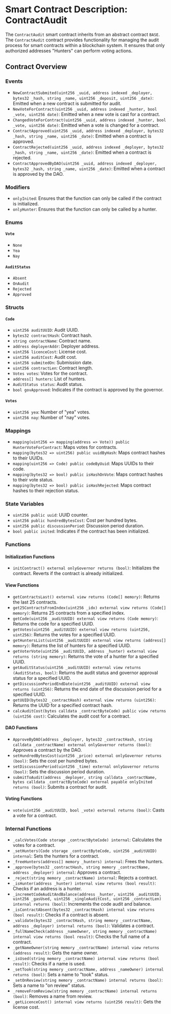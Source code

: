 # Smart Contract Description: ContractAudit

The `ContractAudit` smart contract inherits from an abstract contract `BASE`. The `ContractAudit` contract provides functionality for managing the audit process for smart contracts within a blockchain system. It ensures that only authorized addresses "Hunters" can perform voting actions.

## Contract Overview

### Events

- `NewContractSubmited(uint256 _uuid, address indexed _deployer, bytes32 _hash, string _name, uint256 _deposit, uint256 _date)`: Emitted when a new contract is submitted for audit.
- `NewVoteForContract(uint256 _uuid, address indexed _hunter, bool _vote, uint256 date)`: Emitted when a new vote is cast for a contract.
- `ChangedVoteForContract(uint256 _uuid, address indexed _hunter, bool _vote, uint256 date)`: Emitted when a vote is changed for a contract.
- `ContractApproved(uint256 _uuid, address indexed _deployer, bytes32 _hash, string _name, uint256 _date)`: Emitted when a contract is approved.
- `ContractRejected(uint256 _uuid, address indexed _deployer, bytes32 _hash, string _name, uint256 _date)`: Emitted when a contract is rejected.
- `ContractApprovedByDAO(uint256 _uuid, address indexed _deployer, bytes32 _hash, string _name, uint256 _date)`: Emitted when a contract is approved by the DAO.

### Modifiers

- `onlyInited`: Ensures that the function can only be called if the contract is initialized.
- `onlyHunter`: Ensures that the function can only be called by a hunter.

### Enums

#### `Vote`

- `None`
- `Yea`
- `Nay`

#### `AuditStatus`

- `Absent`
- `OnAudit`
- `Rejected`
- `Approved`

### Structs

#### `Code`

- `uint256 auditUUID`: Audit UUID.
- `bytes32 contractHash`: Contract hash.
- `string contractName`: Contract name.
- `address deployerAddr`: Deployer address.
- `uint256 licenceCost`: License cost.
- `uint256 auditCost`: Audit cost.
- `uint256 submitedOn`: Submission date.
- `uint256 contractLen`: Contract length.
- `Votes votes`: Votes for the contract.
- `address[] hunters`: List of hunters.
- `AuditStatus status`: Audit status.
- `bool govApproved`: Indicates if the contract is approved by the governor.

#### `Votes`

- `uint256 yea`: Number of "yea" votes.
- `uint256 nay`: Number of "nay" votes.

### Mappings

- `mapping(uint256 => mapping(address => Vote)) public HunterVoteForContract`: Maps votes for contracts.
- `mapping(bytes32 => uint256) public uuidByHash`: Maps contract hashes to their UUIDs.
- `mapping(uint256 => Code) public codeByUuid`: Maps UUIDs to their code.
- `mapping(bytes32 => bool) public isHashOnVote`: Maps contract hashes to their vote status.
- `mapping(bytes32 => bool) public isHashRejected`: Maps contract hashes to their rejection status.

### State Variables

- `uint256 public uuid`: UUID counter.
- `uint256 public hundredBytesCost`: Cost per hundred bytes.
- `uint256 public discussionPeriod`: Discussion period duration.
- `bool public inited`: Indicates if the contract has been initialized.

### Functions

#### Initialization Functions

- `initContract() external onlyGovernor returns (bool)`: Initializes the contract. Reverts if the contract is already initialized.

#### View Functions

- `getContractsLast() external view returns (Code[] memory)`: Returns the last 25 contracts.
- `get25ContractsFromIndex(uint256 _idx) external view returns (Code[] memory)`: Returns 25 contracts from a specified index.
- `getCode(uint256 _auditUUID) external view returns (Code memory)`: Returns the code for a specified UUID.
- `getVotes(uint256 _auditUUID) external view returns (uint256, uint256)`: Returns the votes for a specified UUID.
- `getHuntersList(uint256 _auditUUID) external view returns (address[] memory)`: Returns the list of hunters for a specified UUID.
- `getVoterVote(uint256 _auditUUID, address _hunter) external view returns (string memory)`: Returns the vote of a hunter for a specified UUID.
- `getAuditStatus(uint256 _auditUUID) external view returns (AuditStatus, bool)`: Returns the audit status and governor approval status for a specified UUID.
- `getDiscussionPeriodEndDate(uint256 _auditUUID) external view returns (uint256)`: Returns the end date of the discussion period for a specified UUID.
- `getUUID(bytes32 _contractHash) external view returns (uint256)`: Returns the UUID for a specified contract hash.
- `calcAuditCost(bytes calldata _contractByteCode) public view returns (uint256 cost)`: Calculates the audit cost for a contract.

#### DAO Functions

- `ApproveByDAO(address _deployer, bytes32 _contractHash, string calldata _contractName) external onlyGovernor returns (bool)`: Approves a contract by the DAO.
- `setHundredBytesCost(uint256 _price) external onlyGovernor returns (bool)`: Sets the cost per hundred bytes.
- `setDiscussionPeriod(uint256 _time) external onlyGovernor returns (bool)`: Sets the discussion period duration.
- `submitToAudit(address _deployer, string calldata _contractName, bytes calldata _contractByteCode) external payable onlyInited returns (bool)`: Submits a contract for audit.

#### Voting Functions

- `vote(uint256 _auditUUID, bool _vote) external returns (bool)`: Casts a vote for a contract.

### Internal Functions

- `_calcVotes(Code storage _contractByteCode) internal`: Calculates the votes for a contract.
- `_setHunters(Code storage _contractByteCode, uint256 _auditUUID) internal`: Sets the hunters for a contract.
- `_freeHunters(address[] memory _hunters) internal`: Frees the hunters.
- `_approve(bytes32 _contractHash, string memory _contractName, address _deployer) internal`: Approves a contract.
- `_reject(string memory _contractName) internal`: Rejects a contract.
- `_isHunter(address _hunter) internal view returns (bool result)`: Checks if an address is a hunter.
- `_incremetCodeAuditAndBalance(address _hunter, uint256 _auditUUID, uint256 _gasUsed, uint256 _singleAuditCost, uint256 _contractLen) internal returns (bool)`: Increments the code audit and balance.
- `_isContractAbsent(bytes32 _contractHash) internal view returns (bool result)`: Checks if a contract is absent.
- `_validate(bytes32 _contractHash, string memory _contractName, address _deployer) internal returns (bool)`: Validates a contract.
- `_fullNameCheck(address _nameOwner, string memory _contractName) internal view returns (bool result)`: Checks the full name of a contract.
- `_getNameOwner(string memory _contractName) internal view returns (address result)`: Gets the name owner.
- `_isUsed(string memory _contractName) internal view returns (bool result)`: Checks if a name is used.
- `_setTook(string memory _contractName, address _nameOwner) internal returns (bool)`: Sets a name to "took" status.
- `_setOnReview(string memory _contractName) internal returns (bool)`: Sets a name to "on review" status.
- `_removeFromReview(string memory _contractName) internal returns (bool)`: Removes a name from review.
- `_getLicenceCost() internal view returns (uint256 result)`: Gets the license cost.
